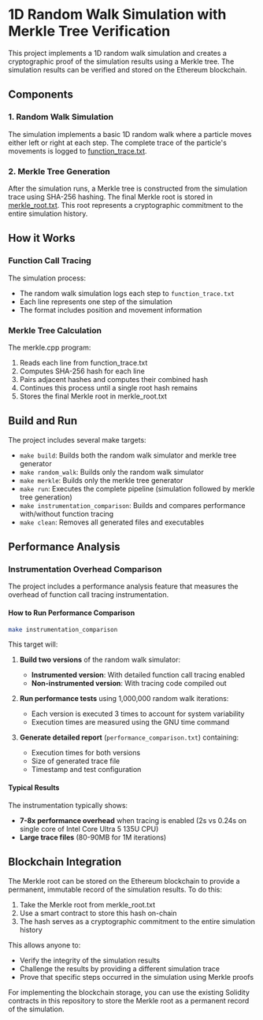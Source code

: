 # 1D Random Walk Simulation with Merkle Tree Verification

This project implements a 1D random walk simulation and creates a cryptographic proof of the simulation results using a Merkle tree. The simulation results can be verified and stored on the Ethereum blockchain.

## Components

### 1. Random Walk Simulation

The simulation implements a basic 1D random walk where a particle moves either left or right at each step. The complete trace of the particle's movements is logged to [function_trace.txt](function_trace.txt).

### 2. Merkle Tree Generation

After the simulation runs, a Merkle tree is constructed from the simulation trace using SHA-256 hashing. The final Merkle root is stored in [merkle_root.txt](merkle_root.txt). This root represents a cryptographic commitment to the entire simulation history.

## How it Works

### Function Call Tracing

The simulation process:

- The random walk simulation logs each step to `function_trace.txt`
- Each line represents one step of the simulation
- The format includes position and movement information

### Merkle Tree Calculation

The merkle.cpp program:

1. Reads each line from function_trace.txt
2. Computes SHA-256 hash for each line
3. Pairs adjacent hashes and computes their combined hash
4. Continues this process until a single root hash remains
5. Stores the final Merkle root in merkle_root.txt

## Build and Run

The project includes several make targets:

- `make build`: Builds both the random walk simulator and merkle tree generator
- `make random_walk`: Builds only the random walk simulator
- `make merkle`: Builds only the merkle tree generator
- `make run`: Executes the complete pipeline (simulation followed by merkle tree generation)
- `make instrumentation_comparison`: Builds and compares performance with/without function tracing
- `make clean`: Removes all generated files and executables

## Performance Analysis

### Instrumentation Overhead Comparison

The project includes a performance analysis feature that measures the overhead of function call tracing instrumentation.

#### How to Run Performance Comparison

```bash
make instrumentation_comparison
```

This target will:

1. **Build two versions** of the random walk simulator:
   - **Instrumented version**: With detailed function call tracing enabled
   - **Non-instrumented version**: With tracing code compiled out

2. **Run performance tests** using 1,000,000 random walk iterations:
   - Each version is executed 3 times to account for system variability
   - Execution times are measured using the GNU time command

3. **Generate detailed report** (`performance_comparison.txt`) containing:
   - Execution times for both versions
   - Size of generated trace file
   - Timestamp and test configuration

#### Typical Results

The instrumentation typically shows:

- **7-8x performance overhead** when tracing is enabled (2s vs 0.24s on single core of Intel Core Ultra 5 135U CPU)
- **Large trace files** (80-90MB for 1M iterations)


## Blockchain Integration

The Merkle root can be stored on the Ethereum blockchain to provide a permanent, immutable record of the simulation results. To do this:

1. Take the Merkle root from merkle_root.txt
2. Use a smart contract to store this hash on-chain
3. The hash serves as a cryptographic commitment to the entire simulation history

This allows anyone to:

- Verify the integrity of the simulation results
- Challenge the results by providing a different simulation trace
- Prove that specific steps occurred in the simulation using Merkle proofs

For implementing the blockchain storage, you can use the existing Solidity contracts in this repository to store the Merkle root as a permanent record of the simulation.
